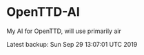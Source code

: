 # OpenTTD-AI
My AI for OpenTTD, will use primarily air

Latest backup: Sun Sep 29 13:07:01 UTC 2019
